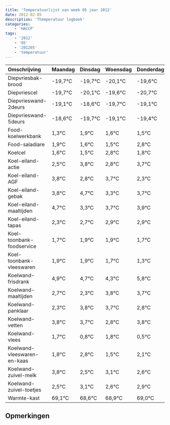 ```yaml
---
title: 'Temperatuurlijst van week 05 jaar 2012'
date: 2012-02-05
description: 'Themperatuur logboek'
categories:
    - 'HACCP'
tags:
    - '2012'
    - '05'
    - '201205'
    - 'temperatuur'
---
```

|Omschrijving|Maandag|Dinsdag|Woensdag|Donderdag|Vrijdag|Zaterdag|Zondag|
|:---|:---|:---|:---|:---|:---|:---|:---|
|Diepvriesbak-brood|-19,7°C|-19,7°C|-20,1°C|-19,6°C|-20,7°C|-20,1°C|-20,4°C|
|Diepvriescel|-19,7°C|-20,1°C|-19,6°C|-20,7°C|-20,1°C|-20,4°C|-20,5°C|
|Diepvrieswand-2deurs|-19,1°C|-18,6°C|-19,7°C|-19,1°C|-19,4°C|-19,5°C|-18,2°C|
|Diepvrieswand-5deurs|-18,6°C|-19,7°C|-19,1°C|-19,4°C|-19,5°C|-18,2°C|-19,2°C|
|Food-koelwerkbank|1,3°C|1,9°C|1,6°C|1,5°C|2,8°C|1,8°C|2,7°C|
|Food-saladiare|1,9°C|1,6°C|1,5°C|2,8°C|1,8°C|2,7°C|1,3°C|
|Koelcel|1,6°C|1,5°C|2,8°C|1,8°C|2,7°C|1,3°C|1,7°C|
|Koel-eiland-actie|2,5°C|3,8°C|2,8°C|3,7°C|2,3°C|2,7°C|2,9°C|
|Koel-eiland-AGF|3,8°C|2,8°C|3,7°C|2,3°C|2,7°C|2,9°C|2,9°C|
|Koel-eiland-gebak|3,8°C|4,7°C|3,3°C|3,7°C|3,9°C|3,9°C|3,7°C|
|Koel-eiland-maaltijden|4,7°C|3,3°C|3,7°C|3,9°C|3,9°C|3,7°C|3,3°C|
|Koel-eiland-tapas|2,3°C|2,7°C|2,9°C|2,9°C|2,7°C|2,3°C|3,8°C|
|Koel-toonbank-foodservice|1,7°C|1,9°C|1,9°C|1,7°C|1,3°C|2,8°C|2,7°C|
|Koel-toonbank-vleeswaren|1,9°C|1,9°C|1,7°C|1,3°C|2,8°C|2,7°C|1,8°C|
|Koelwand-frisdrank|4,9°C|4,7°C|4,3°C|5,8°C|5,7°C|4,8°C|5,8°C|
|Koelwand-maaltijden|2,7°C|2,3°C|3,8°C|3,7°C|2,8°C|3,8°C|2,5°C|
|Koelwand-panklaar|2,3°C|3,8°C|3,7°C|2,8°C|3,8°C|2,5°C|3,1°C|
|Koelwand-vetten|3,8°C|3,7°C|2,8°C|3,8°C|2,5°C|3,1°C|2,6°C|
|Koelwand-vlees|1,7°C|0,8°C|1,8°C|0,5°C|1,1°C|0,6°C|0,9°C|
|Koelwand-vleeswaren-en-kaas|1,8°C|2,8°C|1,5°C|2,1°C|1,6°C|1,9°C|2,0°C|
|Koelwand-zuivel-melk|3,8°C|2,5°C|3,1°C|2,6°C|2,9°C|3,0°C|2,3°C|
|Koelwand-zuivel-toetjes|2,5°C|3,1°C|2,6°C|2,9°C|3,0°C|2,3°C|2,1°C|
|Warmte-kast|69,1°C|68,6°C|68,9°C|69,0°C|68,3°C|68,1°C|69,4°C|

## Opmerkingen


